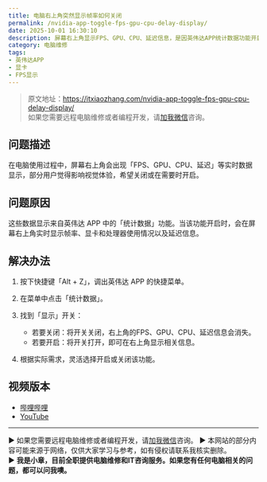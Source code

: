 ```yaml
---
title: 电脑右上角突然显示帧率如何关闭
permalink: /nvidia-app-toggle-fps-gpu-cpu-delay-display/
date: 2025-10-01 16:30:10
description: 屏幕右上角显示FPS、GPU、CPU、延迟信息，是因英伟达APP统计数据功能开启。通过「Alt+Z」进入菜单，即可轻松开启或关闭。
category: 电脑维修
tags:
- 英伟达APP
- 显卡
- FPS显示
---
```


> 原文地址：<https://itxiaozhang.com/nvidia-app-toggle-fps-gpu-cpu-delay-display/>  
> 如果您需要远程电脑维修或者编程开发，请[加我微信](https://itxiaozhang.netlify.app/)咨询。

## 问题描述

在电脑使用过程中，屏幕右上角会出现「FPS、GPU、CPU、延迟」等实时数据显示，部分用户觉得影响视觉体验，希望关闭或在需要时开启。

## 问题原因

这些数据显示来自英伟达 APP 中的「统计数据」功能。当该功能开启时，会在屏幕右上角实时显示帧率、显卡和处理器使用情况以及延迟信息。

## 解决办法

1. 按下快捷键「Alt + Z」，调出英伟达 APP 的快捷菜单。
2. 在菜单中点击「统计数据」。
3. 找到「显示」开关：

   * 若要关闭：将开关关闭，右上角的FPS、GPU、CPU、延迟信息会消失。
   * 若要开启：将开关打开，即可在右上角显示相关信息。
4. 根据实际需求，灵活选择开启或关闭该功能。

## 视频版本

* [哔哩哔哩](https://space.bilibili.com/3546607630944387)
* [YouTube](https://www.youtube.com/@itxiaozhang)

---
▶ 如果您需要远程电脑维修或者编程开发，请[加我微信](https://itxiaozhang.netlify.app/)咨询。
▶ 本网站的部分内容可能来源于网络，仅供大家学习与参考，如有侵权请联系我核实删除。  
▶ **我是小章，目前全职提供电脑维修和IT咨询服务。如果您有任何电脑相关的问题，都可以问我噢。**  

